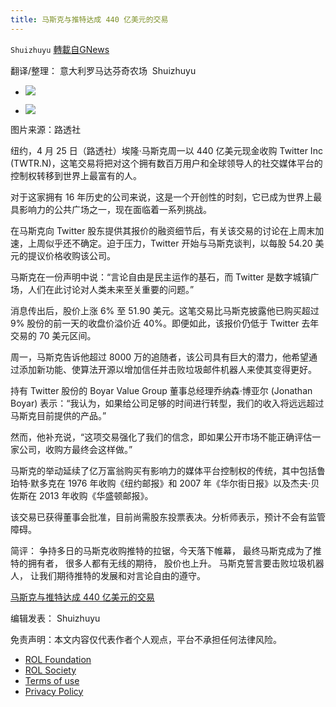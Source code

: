 ```yaml
---
title: 马斯克与推特达成 440 亿美元的交易
---
```

`Shuizhuyu` [轉載自GNews](https://gnews.org/zh-hans/2413229/)

翻译/整理： 意大利罗马达芬奇农场  Shuizhuyu
 
- ![](https://assets.gnews.org/wp-content/uploads/2022/04/image.jpg)

- ![](https://assets.gnews.org/wp-content/uploads/2022/04/PIL4EOTGJFJWNO3PWDIME6RAYQ.jpg)

图片来源：路透社
 
纽约，4 月 25 日（路透社）埃隆·马斯克周一以 440 亿美元现金收购 Twitter Inc (TWTR.N)，这笔交易将把对这个拥有数百万用户和全球领导人的社交媒体平台的控制权转移到世界上最富有的人。
 
对于这家拥有 16 年历史的公司来说，这是一个开创性的时刻，它已成为世界上最具影响力的公共广场之一，现在面临着一系列挑战。
 
在马斯克向 Twitter 股东提供其报价的融资细节后，有关该交易的讨论在上周末加速，上周似乎还不确定。迫于压力，Twitter 开始与马斯克谈判，以每股 54.20 美元的提议价格收购该公司。
 
马斯克在一份声明中说：“言论自由是民主运作的基石，而 Twitter 是数字城镇广场，人们在此讨论对人类未来至关重要的问题。”
 
消息传出后，股价上涨 6% 至 51.90 美元。这笔交易比马斯克披露他已购买超过 9% 股份的前一天的收盘价溢价近 40%。即便如此，该报价仍低于 Twitter 去年交易的 70 美元区间。
 
周一，马斯克告诉他超过 8000 万的追随者，该公司具有巨大的潜力，他希望通过添加新功能、使算法开源以增加信任并击败垃圾邮件机器人来使其变得更好。
 
持有 Twitter 股份的 Boyar Value Group 董事总经理乔纳森·博亚尔 (Jonathan Boyar) 表示：“我认为，如果给公司足够的时间进行转型，我们的收入将远远超过马斯克目前提供的产品。”
 
然而，他补充说，“这项交易强化了我们的信念，即如果公开市场不能正确评估一家公司，收购方最终会这样做。”
 
马斯克的举动延续了亿万富翁购买有影响力的媒体平台控制权的传统，其中包括鲁珀特·默多克在 1976 年收购《纽约邮报》和 2007 年《华尔街日报》以及杰夫·贝佐斯在 2013 年收购《华盛顿邮报》。
 
该交易已获得董事会批准，目前尚需股东投票表决。分析师表示，预计不会有监管障碍。
 
简评： 争持多日的马斯克收购推特的拉锯，今天落下帷幕， 最终马斯克成为了推特的拥有者， 很多人都有无线的期待， 股价也上升。 马斯克誓言要击败垃圾机器人， 让我们期待推特的发展和对言论自由的遵守。
 
[马斯克与推特达成 440 亿美元的交易](马斯克与推特达成%20440%20亿美元的交易)
 
编辑发表： Shuizhuyu

免责声明：本文内容仅代表作者个人观点，平台不承担任何法律风险。
  
- [ROL Foundation](https://rolfoundation.org/)
- [ROL Society](https://rolsociety.org/)
- [Terms of use](https://gnews.org/terms-of-use-3/)
- [Privacy Policy](https://gnews.org/privacy-policy/)
